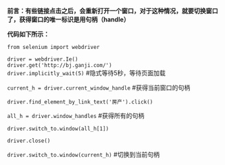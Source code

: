 **前言：有些链接点击之后，会重新打开一个窗口，对于这种情况，就要切换窗口了，获得窗口的唯一标识是用句柄（handle）**

**代码如下所示：**

```from selenium import webdriver```

```driver = webdriver.Ie()```  
```driver.get('http://bj.ganji.com/')```  
```driver.implicitly_wait(5)```     #隐式等待5秒，等待页面加载

```current_h = driver.current_window_handle```   #获得当前窗口的句柄

```driver.find_element_by_link_text('房产').click()```

```all_h = driver.window_handles```             #获得所有的句柄

```driver.switch_to.window(all_h[1])```

```driver.close()```

```driver.switch_to.window(current_h)```        #切换到当前句柄
　　
